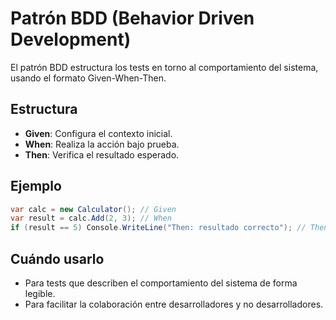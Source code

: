 # Patrón BDD (Behavior Driven Development)

El patrón BDD estructura los tests en torno al comportamiento del sistema, usando el formato Given-When-Then.

## Estructura

- **Given**: Configura el contexto inicial.
- **When**: Realiza la acción bajo prueba.
- **Then**: Verifica el resultado esperado.

## Ejemplo

```csharp
var calc = new Calculator(); // Given
var result = calc.Add(2, 3); // When
if (result == 5) Console.WriteLine("Then: resultado correcto"); // Then
```

## Cuándo usarlo

- Para tests que describen el comportamiento del sistema de forma legible.
- Para facilitar la colaboración entre desarrolladores y no desarrolladores.
